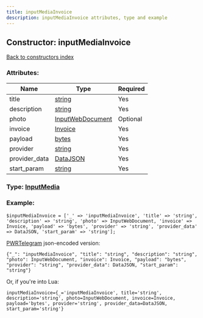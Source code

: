 ```yaml
---
title: inputMediaInvoice
description: inputMediaInvoice attributes, type and example
---
```

## Constructor: inputMediaInvoice  
[Back to constructors index](index.md)



### Attributes:

| Name     |    Type       | Required |
|----------|---------------|----------|
|title|[string](../types/string.md) | Yes|
|description|[string](../types/string.md) | Yes|
|photo|[InputWebDocument](../types/InputWebDocument.md) | Optional|
|invoice|[Invoice](../types/Invoice.md) | Yes|
|payload|[bytes](../types/bytes.md) | Yes|
|provider|[string](../types/string.md) | Yes|
|provider\_data|[DataJSON](../types/DataJSON.md) | Yes|
|start\_param|[string](../types/string.md) | Yes|



### Type: [InputMedia](../types/InputMedia.md)


### Example:

```
$inputMediaInvoice = ['_' => 'inputMediaInvoice', 'title' => 'string', 'description' => 'string', 'photo' => InputWebDocument, 'invoice' => Invoice, 'payload' => 'bytes', 'provider' => 'string', 'provider_data' => DataJSON, 'start_param' => 'string'];
```  

[PWRTelegram](https://pwrtelegram.xyz) json-encoded version:

```
{"_": "inputMediaInvoice", "title": "string", "description": "string", "photo": InputWebDocument, "invoice": Invoice, "payload": "bytes", "provider": "string", "provider_data": DataJSON, "start_param": "string"}
```


Or, if you're into Lua:  


```
inputMediaInvoice={_='inputMediaInvoice', title='string', description='string', photo=InputWebDocument, invoice=Invoice, payload='bytes', provider='string', provider_data=DataJSON, start_param='string'}

```



